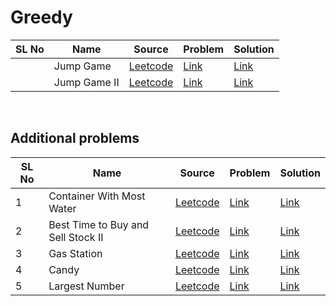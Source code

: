 # Greedy

| SL No       | Name        | Source       | Problem     | Solution
| ----------- | ----------- | ------------ | ----------- | ----------
|  | Jump Game | [Leetcode](https://leetcode.com/) | [Link](https://leetcode.com/problems/jump-game/) | [Link](https://github.com/Debdyut/Algorithm-Interview-Prep/blob/main/Greedy/Jump%20Game.md)
|  | Jump Game II | [Leetcode](https://leetcode.com/) | [Link](https://leetcode.com/problems/jump-game-ii/) | [Link](https://github.com/Debdyut/Algorithm-Interview-Prep/blob/main/Greedy/Jump%20Game%20II.md)


<br/>

## Additional problems

| SL No       | Name        | Source        | Problem     | Solution
| ----------- | ----------- | ----------- | ----------  | ----------
| 1 | Container With Most Water | [Leetcode](https://leetcode.com/) |[Link](https://leetcode.com/problems/container-with-most-water/) | [Link](https://github.com/Debdyut/Algorithm-Interview-Prep/blob/main/Greedy/Container%20With%20Most%20Water.md)
| 2 | Best Time to Buy and Sell Stock II | [Leetcode](https://leetcode.com/) |[Link](https://leetcode.com/problems/best-time-to-buy-and-sell-stock-ii/) | [Link](https://github.com/Debdyut/Algorithm-Interview-Prep/blob/main/Greedy/Best%20Time%20to%20Buy%20and%20Sell%20Stock%20II.md)
| 3 | Gas Station | [Leetcode](https://leetcode.com/) |[Link](https://leetcode.com/problems/gas-station/) | [Link](https://github.com/Debdyut/Algorithm-Interview-Prep/blob/main/Greedy/Gas%20Station.md)
| 4 | Candy | [Leetcode](https://leetcode.com/) |[Link](https://leetcode.com/problems/candy/) | [Link](https://github.com/Debdyut/Algorithm-Interview-Prep/blob/main/Greedy/Candy.md)
| 5 | Largest Number | [Leetcode](https://leetcode.com/) |[Link](https://leetcode.com/problems/largest-number/) | [Link](https://github.com/Debdyut/Algorithm-Interview-Prep/blob/main/Greedy/Largest%20Number.md)